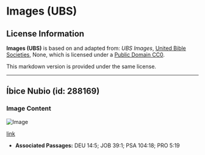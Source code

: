 # Images (UBS)

## License Information

**Images (UBS)** is based on and adapted from: _UBS Images_, [United Bible Societies](https://unitedbiblesocieties.org/), None, which is licensed under a [Public Domain CC0](https://creativecommons.org/public-domain/cc0/).

This markdown version is provided under the same license.



--------------------------------

## Íbice Nubio (id: 288169)

### Image Content

![Image](https://cdn.aquifer.bible/aquifer-content/resources/Media/WEB-0312_nubian_ibex.jpg)

[link](https://cdn.aquifer.bible/aquifer-content/resources/Media/WEB-0312_nubian_ibex.jpg)

* **Associated Passages:** DEU 14:5; JOB 39:1; PSA 104:18; PRO 5:19

